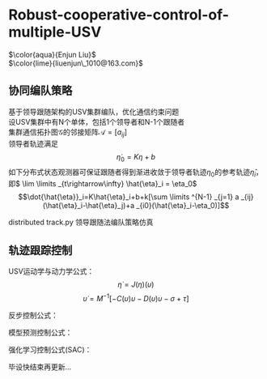 # Robust-cooperative-control-of-multiple-USV
$`\color{aqua}{Enjun Liu}`$  
$`\color{lime}{liuenjun\_1010@163.com}`$  
## 协同编队策略  
基于领导跟随架构的USV集群编队，优化通信约束问题  
设USV集群中有N个单体，包括1个领导者和N-1个跟随者  
集群通信拓扑图$`\mathcal{G}`$的邻接矩阵$`\mathcal{A}=[a _{ij}]`$  
领导者轨迹满足  
$$\dot{\eta}_0=K\eta+b$$
如下分布式状态观测器可保证跟随者得到渐进收敛于领导者轨迹$`\eta_0`$的参考轨迹$`\hat{\eta}_i`$，即$` \lim \limits _{t\rightarrow\infty} \hat{\eta}_i = \eta_0`$  
$$\dot{\hat{\eta}}_i=K\hat{\eta}_i+b+k[\sum \limits ^{N-1} _{j=1} a _{ij} (\hat{\eta}_i-\hat{\eta}_j)+a _{i0}(\hat{\eta}_i-\eta_0)]$$  

distributed track.py 领导跟随法编队策略仿真  

## 轨迹跟踪控制  
USV运动学与动力学公式：  
$$\dot{\eta}=J(\eta)(\upsilon)$$
$$\dot{\upsilon}=M^{-1}[-C(\upsilon)\upsilon-D(\upsilon)\upsilon-\sigma+\tau]$$

反步控制公式：


模型预测控制公式：

强化学习控制公式(SAC)：

毕设快结束再更新...
